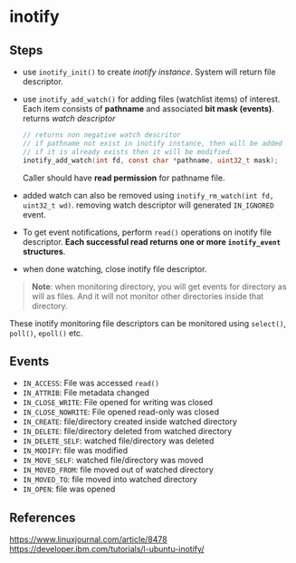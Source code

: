# inotify

## Steps

- use `inotify_init()` to create *inotify instance*. System will return file descriptor.
- use `inotify_add_watch()` for adding files (watchlist items) of interest. Each item consists of **pathname** and associated **bit mask (events)**. returns *watch descriptor*

  ```c
  // returns non negative watch descritor
  // if pathname not exist in inotify instance, then will be added
  // if it is already exists then it will be modified.
  inotify_add_watch(int fd, const char *pathname, uint32_t mask);
  ```
  Caller should have **read permission** for pathname file.
- added watch can also be removed using `inotify_rm_watch(int fd, uint32_t wd)`. removing watch descriptor will generated `IN_IGNORED` event.
- To get event notifications, perform `read()` operations on inotify file descriptor. **Each successful read returns one or more `inotify_event` structures**.
- when done watching, close inotify file descriptor.

>**Note**: when monitoring directory, you will get events for directory as will as files. And it will not monitor other directories inside that directory.

These inotify monitoring file descriptors can be monitored using `select()`, `poll()`, `epoll()` etc.

## Events

- `IN_ACCESS`: File was accessed `read()`
- `IN_ATTRIB`: File metadata changed
- `IN_CLOSE_WRITE`: File opened for writing was closed
- `IN_CLOSE_NOWRITE`: File opened read-only was closed
- `IN_CREATE`: file/directory created inside watched directory
- `IN_DELETE`: file/directory deleted from watched directory
- `IN_DELETE_SELF`: watched file/directory was deleted
- `IN_MODIFY`: file was modified
- `IN_MOVE_SELF`: watched file/directory was moved
- `IN_MOVED_FROM`: file moved out of watched directory
- `IN_MOVED_TO`: file moved into watched directory
- `IN_OPEN`: file was opened

## References

https://www.linuxjournal.com/article/8478
https://developer.ibm.com/tutorials/l-ubuntu-inotify/